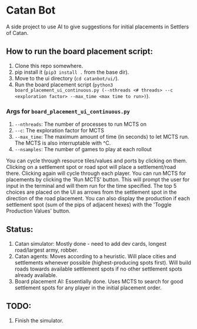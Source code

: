 # Catan Bot
A side project to use AI to give suggestions for initial placements in Settlers of Catan. 

## How to run the board placement script:
1. Clone this repo somewhere.
2. pip install it (`pip3 install .` from the base dir).
3. Move to the ui directory (`cd catanbot/ui/`).
4. Run the board placement script (`python3 board_placement_ui_continuous.py (--nthreads <# threads> --c <exploration factor> --max_time <max time to run>)`).
### Args for `board_placement_ui_continuous.py`
1. `--nthreads`: The number of processes to run MCTS on
2. `--c`: The exploration factor for MCTS
3. `--max_time`: The maximum amount of time (in seconds) to let MCTS run. The MCTS is also interruptable with ^C. 
4. `--nsamples`: The number of games to play at each rollout

You can cycle through resource tiles/values and ports by clicking on them. Clicking on a settlement spot or road spot will place a settlement/road there. Clicking again will cycle through each player. You can run MCTS for placements by clicking the 'Run MCTS' button. This will prompt the user for input in the terminal and will them run for the time specified. The top 5 choices are placed on the UI as arrows from the settlement spot in the direction of the road placement. You can also display the production if each settlement spot (sum of the pips of adjacent hexes) with the 'Toggle Production Values' button.

## Status:
1. Catan simulator: Mostly done - need to add dev cards, longest road/largest army, robber.
2. Catan agents: Moves according to a heuristic. Will place cities and settlements whenever possible (highest-producing spots first). Will build roads towards available settlement spots if no other settlement spots already available.
3. Board placement AI: Essentially done. Uses MCTS to search for good settlement spots for any player in the initial placement order.

## TODO:
1. Finish the simulator.
